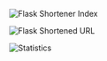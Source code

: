![Flask Shortener Index](https://i.imgur.com/aUePr02.png)


![Flask Shortened URL](https://i.imgur.com/UMIpOrv.png)


![Statistics](https://i.imgur.com/C4xMbUo.png)
